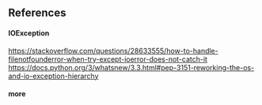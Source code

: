 ## References

#### IOException
https://stackoverflow.com/questions/28633555/how-to-handle-filenotfounderror-when-try-except-ioerror-does-not-catch-it
https://docs.python.org/3/whatsnew/3.3.html#pep-3151-reworking-the-os-and-io-exception-hierarchy

#### more
